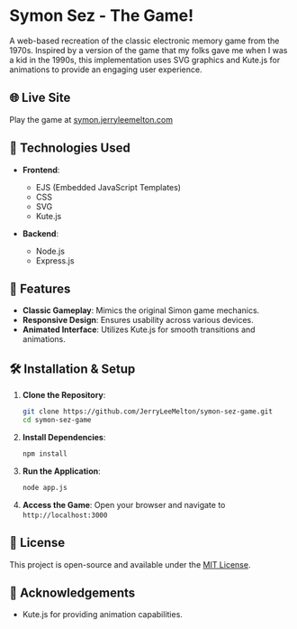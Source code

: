 # Symon Sez - The Game!

A web-based recreation of the classic electronic memory game from the 1970s. Inspired by a version of the game that my folks gave me when I was a kid in the 1990s, this implementation uses SVG graphics and Kute.js for animations to provide an engaging user experience.

## 🌐 Live Site

Play the game at [symon.jerryleemelton.com](https://symon.jerryleemelton.com)

## 🧰 Technologies Used

- **Frontend**:
  - EJS (Embedded JavaScript Templates)
  - CSS
  - SVG
  - Kute.js

- **Backend**:
  - Node.js
  - Express.js

## 🚀 Features

- **Classic Gameplay**: Mimics the original Simon game mechanics.
- **Responsive Design**: Ensures usability across various devices.
- **Animated Interface**: Utilizes Kute.js for smooth transitions and animations.

## 🛠️ Installation & Setup

1. **Clone the Repository**:
   ```bash
   git clone https://github.com/JerryLeeMelton/symon-sez-game.git
   cd symon-sez-game
2. **Install Dependencies**:
   ```bash
   npm install
3. **Run the Application**:
   ```bash
   node app.js
4. **Access the Game**:
   Open your browser and navigate to `http://localhost:3000`

## 📄 License

This project is open-source and available under the [MIT License](LICENSE).

## 🙌 Acknowledgements

-   Kute.js for providing animation capabilities.
